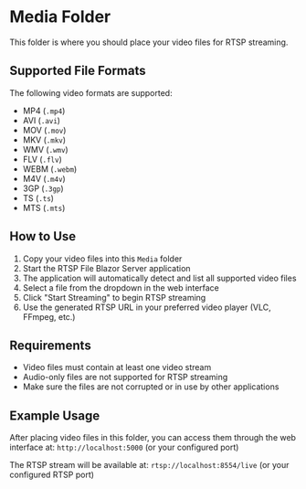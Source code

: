 # Media Folder

This folder is where you should place your video files for RTSP streaming.

## Supported File Formats

The following video formats are supported:
- MP4 (`.mp4`)
- AVI (`.avi`)
- MOV (`.mov`)
- MKV (`.mkv`)
- WMV (`.wmv`)
- FLV (`.flv`)
- WEBM (`.webm`)
- M4V (`.m4v`)
- 3GP (`.3gp`)
- TS (`.ts`)
- MTS (`.mts`)

## How to Use

1. Copy your video files into this `Media` folder
2. Start the RTSP File Blazor Server application
3. The application will automatically detect and list all supported video files
4. Select a file from the dropdown in the web interface
5. Click "Start Streaming" to begin RTSP streaming
6. Use the generated RTSP URL in your preferred video player (VLC, FFmpeg, etc.)

## Requirements

- Video files must contain at least one video stream
- Audio-only files are not supported for RTSP streaming
- Make sure the files are not corrupted or in use by other applications

## Example Usage

After placing video files in this folder, you can access them through the web interface at:
`http://localhost:5000` (or your configured port)

The RTSP stream will be available at:
`rtsp://localhost:8554/live` (or your configured RTSP port) 